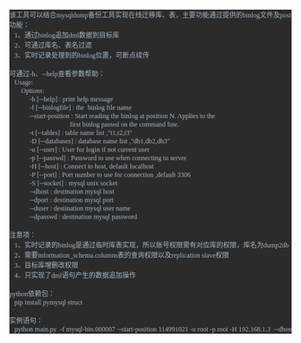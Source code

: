 <pre style="background-color:#2b2b2b;color:#a9b7c6;font-family:'宋体';font-size:9.0pt;">该工具可以结合mysqldump备份工具实现在线迁移库、表，主要功能通过提供的binlog文件及position模拟slave追加数据到目标库<br />功能：<br />   1、通过binlog追加dml数据到目标库<br />   2、可通过库名、表名过滤<br />   3、实时记录处理到的binlog位置，可断点续传<br /><br />可通过-h、--help查看参数帮助：<br />   Usage:<br />       Options:<br />            -h [--help] : print help message<br />            -f [--binlogfile] : the  binlog file name<br />            --start-position : Start reading the binlog at position N. Applies to the<br />                                    first binlog passed on the command line.<br />            -t [--tables] : table name list ,"t1,t2,t3"<br />            -D [--databases] : database name list ,"db1,db2,db3"<br />            -u [--user] : User for login if not current user<br />            -p [--passwd] : Password to use when connecting to server<br />            -H [--host] : Connect to host, default localhost<br />            -P [--port] : Port number to use for connection ,default 3306<br />            -S [--socket] : mysql unix socket<br />            --dhost : destination mysql host<br />            --dport : destination mysql port<br />            --duser : destination mysql user name<br />            --dpasswd : destination mysql password<br /><br />注意项：<br />   1、实时记录的binlog是通过临时库表实现，所以账号权限需有对应库的权限，库名为dump2db<br />   2、需要information_schema.columns表的查询权限以及replication slave权限<br />   3、目标库增删改权限<br />   4、只实现了dml语句产生的数据追加操作<br /><br />python依赖包：<br />   pip install pymysql struct<br /><br />实例语句：<br />   python main.py  -f mysql-bin.000007 --start-position 114991021 -u root -p root -H 192.168.1.3  --dhost 192.168.1.2 --dport 3306 --duser root --dpasswd root -D db1,db2 -t t1,t2</pre>
